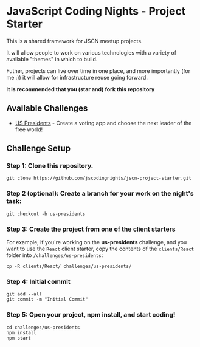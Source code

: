 # JavaScript Coding Nights - Project Starter

This is a shared framework for JSCN meetup projects.  

It will allow people to work on various technologies with a variety of available "themes" in which to build.

Futher, projects can live over time in one place, and more importantly (for me :)) it will allow for infrastructure reuse going forward.

**It is recommended that you (star and) fork this repository**

## Available Challenges

* [US Presidents](/challenges/us-presidents) - Create a voting app and choose the next leader of the free world!

## Challenge Setup

### Step 1: Clone this repository.

```
git clone https://github.com/jscodingnights/jscn-project-starter.git
```

### Step 2 (optional): Create a branch for your work on the night's task:

```
git checkout -b us-presidents
```

### Step 3: Create the project from one of the client starters

For example, if you're working on the **us-presidents** challenge, and you want to use the `React` client starter, copy the contents of the `clients/React` folder into `/challenges/us-presidents`:

```
cp -R clients/React/ challenges/us-presidents/
```

### Step 4: Initial commit

```
git add --all
git commit -m "Initial Commit"
```

### Step 5: Open your project, npm install, and start coding!

```
cd challenges/us-presidents
npm install
npm start
```
